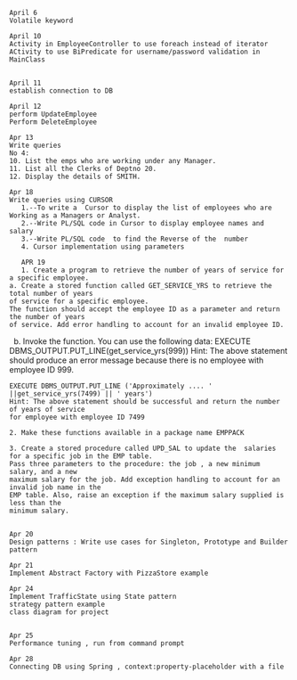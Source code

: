
	April 6
	Volatile keyword

	April 10
	Activity in EmployeeController to use foreach instead of iterator
	ACtivity to use BiPredicate for username/password validation in MainClass

	
	April 11
	establish connection to DB
	
	April 12
	perform UpdateEmployee
	Perform DeleteEmployee
	
	Apr 13
	Write queries
	No 4:
	10. List the emps who are working under any Manager.
	11. List all the Clerks of Deptno 20.
	12. Display the details of SMITH.
	
	Apr 18
	Write queries using CURSOR
       1.--To write a  Cursor to display the list of employees who are Working as a Managers or Analyst.
       2.--Write PL/SQL code in Cursor to display employee names and salary
       3.--Write PL/SQL code  to find the Reverse of the  number
       4. Cursor implementation using parameters
       
       APR 19
       1. Create a program to retrieve the number of years of service for a specific employee.
	a. Create a stored function called GET_SERVICE_YRS to retrieve the total number of years
	of service for a specific employee.
	The function should accept the employee ID as a parameter and return the number of years
	of service. Add error handling to account for an invalid employee ID.
 
	b. Invoke the function. You can use the following data:
	EXECUTE DBMS_OUTPUT.PUT_LINE(get_service_yrs(999))
	Hint: The above statement should produce an error message because there is no employee
	with employee ID 999.

	EXECUTE DBMS_OUTPUT.PUT_LINE ('Approximately .... ' ||get_service_yrs(7499) || ' years')
	Hint: The above statement should be successful and return the number of years of service
	for employee with employee ID 7499

	2. Make these functions available in a package name EMPPACK

	3. Create a stored procedure called UPD_SAL to update the  salaries
	for a specific job in the EMP table.
	Pass three parameters to the procedure: the job , a new minimum salary, and a new
	maximum salary for the job. Add exception handling to account for an invalid job name in the
	EMP table. Also, raise an exception if the maximum salary supplied is less than the
	minimum salary.


	Apr 20
	Design patterns : Write use cases for Singleton, Prototype and Builder pattern
	
	Apr 21
	Implement Abstract Factory with PizzaStore example
	
	Apr 24
	Implement TrafficState using State pattern
	strategy pattern example
	class diagram for project


	Apr 25
	Performance tuning , run from command prompt
	
	Apr 28
	Connecting DB using Spring , context:property-placeholder with a file 
